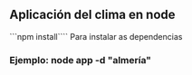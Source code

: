 ## Aplicación del clima en node

```npm install````
Para instalar as dependencias

### Ejemplo: node app -d "almería"